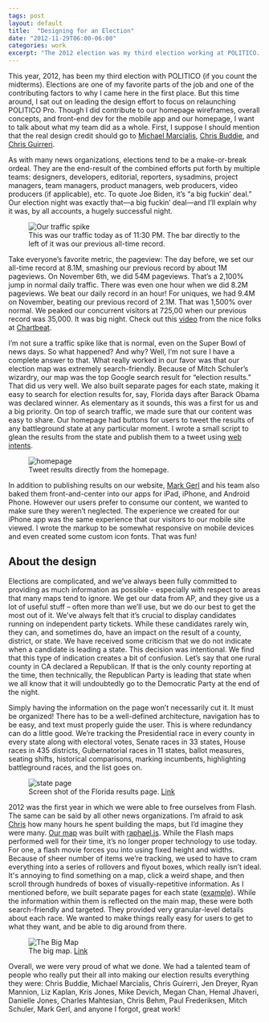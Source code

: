 ```yaml
---
tags: post
layout: default
title:  "Designing for an Election"
date: "2012-11-29T06:00-06:00"
categories: work
excerpt: "The 2012 election was my third election working at POLITICO. I'd like to describe some of the process that goes into creating our election material."
---
```



<p>This year, 2012, has been my third election with POLITICO (if you count the midterms). Elections are one of my favorite parts of the job and one of the contributing factors to why I came here in the first place. But this time around, I sat out on leading the design effort to focus on relaunching POLITICO Pro. Though I did contribute to our homepage wireframes, overall concepts, and front-end dev for the mobile app and our homepage, I want to talk about what my team did as a whole. First, I suppose I should mention that the real design credit should go to <a href="https://twitter.com/redhandeddesign">Michael Marcialis</a>, <a href="https://twitter.com/cbud">Chris Buddie</a>, and <a href="http://qnotemedia.com">Chris Guirreri</a>. </p>

<p>As with many news organizations, elections tend to be a make-or-break ordeal. They are the end-result of the combined efforts put forth by multiple teams: designers, developers, editorial, reporters, sysadmins, project managers, team managers, product managers, web producers, video producers (if applicable), etc. To quote Joe Biden, it’s “a big fuckin’ deal.” Our election night was exactly that—a big fuckin’ deal—and I’ll explain why it was, by all accounts,  a hugely successful night.</p>

<figure class="narrow">
<img src="/images/0a2577c2289411e2a73522000a1faf50_7.jpg" alt="Our traffic spike"/>
<figcaption>This was our traffic today as of 11:30 PM. The bar directly to the left of it was our previous all-time record.</figcaption>
</figure>
<p>Take everyone’s favorite metric, the pageview: The day before, we set our all-time record at 8.1M, smashing our previous record by about 1M pageviews. On November 6th, we did 54M pageviews. That’s a 2,100% jump in normal daily traffic. There was even one hour when we did 8.2M pageviews. We beat our daily record in an hour!  For uniques, we had 9.4M on November, beating our previous record of 2.1M. That was 1,500% over normal. We peaked our concurrent visitors at 725,00 when our previous record was 35,000. It was big night. Check out this <a href="http://vimeo.com/53360859">video</a> from the nice folks at <a href="http://chartbeat.com">Chartbeat</a>.</p>

<p>I’m not sure a traffic spike like that is normal, even on the Super Bowl of news days. So what happened? And why? Well, I’m not sure I have a complete answer to that. What really worked in our favor was that our election map was extremely search-friendly. Because of Mitch Schuler’s wizardry, our map was the top Google search result for “election results.” That did us very well. We also built separate pages for each state, making it easy to search for election results for, say, Florida days after Barack Obama was declared winner. As elementary as it sounds, this was a first for us and a big priority. On top of search traffic, we made sure that our content was easy to share. Our homepage had buttons for users to tweet the results of any battleground state at any particular moment. I wrote a small script to glean the results from the state and publish them to a tweet using <a href="https://dev.twitter.com/docs/intents">web intents</a>. </p>

<figure class="narrow">
<img src="/images/hp-results.jpg" alt="homepage" />
<figcaption>Tweet results directly from the homepage.</figcaption>
</figure>

<p>In addition to publishing results on our website, <a href="http://www.linkedin.com/in/mgerl">Mark Gerl</a> and his team also baked them front-and-center into our apps for iPad, iPhone, and Android Phone. However our users prefer to consume our content, we wanted to make sure they weren’t neglected.  The experience we created for our iPhone app was the same experience that our visitors to our mobile site viewed. I wrote the markup to be somewhat responsive on mobile devices and even created some custom icon fonts. That was fun!</p>

<h2>About the design</h2>

<p>Elections are complicated, and we’ve always been fully committed to providing as much information as possible - especially with respect to areas that many maps tend to ignore. We get our data from AP, and they give us a lot of useful stuff – often more than we’ll use, but we do our best to get the most out of it.  We’ve always felt that it’s crucial to display candidates running on independent party tickets. While these candidates rarely win, they can, and sometimes do, have an impact on the result of a county, district, or state. We have received some criticism that we do not indicate when a candidate is leading a state. This decision was intentional. We find that this type of indication creates a bit of confusion. Let’s say that one rural county in CA declared a Republican. If that is the only county reporting at the time, then technically, the Republican Party is leading that state when we all know that it will undoubtedly go to the Democratic Party at the end of the night. </p>

<p>Simply having the information on the page won’t necessarily cut it. It must be organized! There has to be a well-defined architecture, navigation has to be easy, and text must properly guide the user. This is where redundancy can do a little good. We’re tracking the Presidential race in every county in every state along with electoral votes, Senate races in 33 states, House races in 435 districts, Gubernatorial races in 11 states, ballot measures, seating shifts, historical comparisons, marking incumbents, highlighting battleground races, and the list goes on.</p>

<figure class="narrow">
<img src="/images/state-page.jpg" alt="state page" />
<figcaption>Screen shot of the Florida results page. <a href="http://www.politico.com/2012-election/results/president/florida/">Link</a></figcaption>
</figure>

<p>2012 was the first year in which we were able to free ourselves from Flash. The same can be said by all other news organizations. I’m afraid to ask <a href="http://www.qnotemedia.com">Chris</a> how many hours he spent building the maps, but I’d imagine they were many. <a href="http://www.politico.com/2012-election/map/">Our map</a> was built with <a href="http://raphaeljs.com">raphael.js</a>. While the Flash maps performed well for their time, it’s no longer proper technology to use today. For one, a flash movie forces you into using fixed height and widths. Because of sheer number of items we’re tracking, we used to have to cram everything into a series of rollovers and flyout boxes, which really isn’t ideal. It's annoying to find something on a map, click a weird shape, and then scroll through hundreds of boxes of visually-repetitive information. As I mentioned before, we built separate pages for each state (<a href="http://www.politico.com/2012-election/results/president/florida/">example</a>).  While the information within them is reflected on the main map, these were both search-friendly and targeted. They provided very granular-level details about each race. We wanted to make things really easy for users to get to what they want, and be able to dig around from there.</p>

<figure class="narrow">
<img src="/images/big-map.jpg" alt="The Big Map" />
<figcaption>The big map. <a href="http://www.politico.com/2012-election/map/">Link</a></figcaption>
</figure>

<p>Overall, we were very proud of what we done. We had a talented team of people who really put their all into making our election results everything they were: Chris Buddie, Michael Marcialis, Chris Guirerri, Jen Dreyer, Ryan Mannion, Liz Kaplan, Kris Jones, Mike Devich, Megan Chan, Hemal Jhaveri, Danielle Jones, Charles Mahtesian, Chris Behm, Paul Frederiksen, Mitch Schuler, Mark Gerl, and anyone I forgot, great work!</p>
